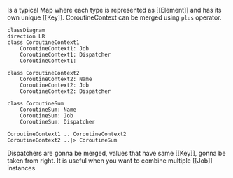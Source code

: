 Is a typical Map where each type is represented as [[Element]] and has its own unique [[Key]]. CoroutineContext can be merged using `plus` operator.

```mermaid
classDiagram  
direction LR
class CoroutineContext1
    CoroutineContext1: Job
    CoroutineContext1: Dispatcher
	CoroutineContext1: 

class CoroutineContext2
	CoroutineContext2: Name
	CoroutineContext2: Job
	CoroutineContext2: Dispatcher

class CoroutineSum 
	CoroutineSum: Name
	CoroutineSum: Job
	CoroutineSum: Dispatcher

CoroutineContext1 .. CoroutineContext2
CoroutineContext2 ..|> CoroutineSum
```

Dispatchers are gonna be merged, values that have same [[Key]], gonna be taken from right. It is useful when you want to combine multiple [[Job]] instances